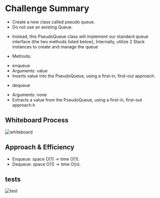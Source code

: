 # Challenge Summary
* Create a new class called pseudo queue.
* Do not use an existing Queue.
- Instead, this PseudoQueue class will implement our standard queue interface (the two methods listed below),
Internally, utilize 2 Stack instances to create and manage the queue
* Methods: 
- enqueue
- Arguments: value
- Inserts value into the PseudoQueue, using a first-in, first-out approach.
* dequeue
- Arguments: none
- Extracts a value from the PseudoQueue, using a first-in, first-out approach.h
## Whiteboard Process
![whiteboard](https://i.ibb.co/5TcjhJ0/whiteboard.png)
## Approach & Efficiency
- Enqueue: space O(1) -> time O(1).
- Dequeue: space O(1) -> time O(n).


## tests

![test](https://i.ibb.co/PWJX7jJ/test.png)

